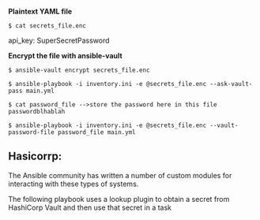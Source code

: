 **Plaintext YAML file**

    $ cat secrets_file.enc

api_key: SuperSecretPassword

**Encrypt the file with ansible-vault**

    $ ansible-vault encrypt secrets_file.enc

    $ ansible-playbook -i inventory.ini -e @secrets_file.enc --ask-vault-pass main.yml

    $ cat password_file -->store the password here in this file
    passwordblhablah

    $ ansible-playbook -i inventory.ini -e @secrets_file.enc --vault-password-file password_file main.yml

## Hasicorrp:

The Ansible community has written a number of custom modules for interacting with these types of systems.

The following playbook uses a lookup plugin to obtain a secret from HashiCorp Vault and then use that secret in a task
